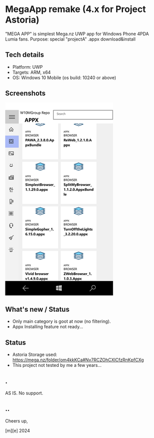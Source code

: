 # MegaApp remake (4.x for Project Astoria)
"MEGA APP" is simplest Mega.nz UWP app for Windows Phone 4PDA Lumia fans. 
Purpose: special "projectA" .appx download&install

## Tech details
- Platform: UWP
- Targets: ARM, x64
- OS: Windows 10 Mobile (os build: 10240 or above)


## Screenshots
![Screenshot 2](Images/shot2.png)

## What's new / Status
- Only main category is goot at now (no filtering).
- Appx Installing feature not ready...
 

## Status
- Astoria Storage used: https://mega.nz/folder/om4kkKCa#Nv7RCZOhCXlCfzRnKpfCXg 
- This project not tested by me a few years...

## .
AS IS. No support. 

## ..
Cheers up,

  [m][e] 2024

